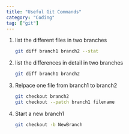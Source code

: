 ```yaml
---
title: "Useful Git Commands"
category: "Coding"
tag: ["git"]
---
```


1. list the different files in two branches

    ```bash
    git diff branch1 branch2 --stat
    ```

2. list the differences in detail in two branches

    ```bash
    git diff branch1 branch2
    ```

3. Relpace one file from branch1 to branch2

    ```bash
    git checkout branch2
    git checkout --patch branch1 filename
    ```

4. Start a new branch1

    ```bash
    git checkout -b NewBranch
    ```